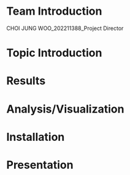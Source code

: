 
# Team Introduction
CHOI JUNG WOO_202211388_Project Director

# Topic Introduction


# Results


# Analysis/Visualization


# Installation


# Presentation
